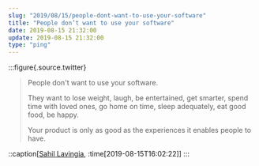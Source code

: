 ```yaml
---
slug: "2019/08/15/people-dont-want-to-use-your-software"
title: "People don’t want to use your software"
date: 2019-08-15 21:32:00
update: 2019-08-15 21:32:00
type: "ping"
---
```


:::figure{.source.twitter}
> People don't want to use your software.
>
> They want to lose weight, laugh, be entertained, get smarter, spend time with loved ones, go home on time, sleep adequately, eat good food, be happy.
>
> Your product is only as good as the experiences it enables people to have.

::caption[[Sahil Lavingia](https://twitter.com/shl/status/1162031786248900609), :time[2019-08-15T16:02:22]]
:::
